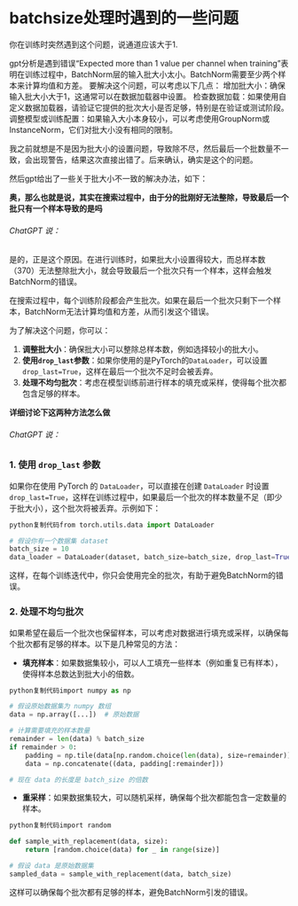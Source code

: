 # batchsize处理时遇到的一些问题

你在训练时突然遇到这个问题，说通道应该大于1.

gpt分析是遇到错误“Expected more than 1 value per channel when training”表明在训练过程中，BatchNorm层的输入批大小太小。BatchNorm需要至少两个样本来计算均值和方差。
要解决这个问题，可以考虑以下几点：
增加批大小：确保输入批大小大于1，这通常可以在数据加载器中设置。
检查数据加载：如果使用自定义数据加载器，请验证它提供的批次大小是否足够，特别是在验证或测试阶段。
调整模型或训练配置：如果输入大小本身较小，可以考虑使用GroupNorm或InstanceNorm，它们对批大小没有相同的限制。

我之前就想是不是因为批大小的设置问题，导致除不尽，然后最后一个批数量不一致，会出现警告，结果这次直接出错了。后来确认，确实是这个的问题。

然后gpt给出了一些关于批大小不一致的解决办法，如下：

**奥，那么也就是说，其实在搜索过程中，由于分的批刚好无法整除，导致最后一个批只有一个样本导致的是吗**

###### ChatGPT 说：

是的，正是这个原因。在进行训练时，如果批大小设置得较大，而总样本数（370）无法整除批大小，就会导致最后一个批次只有一个样本，这样会触发BatchNorm的错误。

在搜索过程中，每个训练阶段都会产生批次。如果在最后一个批次只剩下一个样本，BatchNorm无法计算均值和方差，从而引发这个错误。

为了解决这个问题，你可以：

1. **调整批大小**：确保批大小可以整除总样本数，例如选择较小的批大小。
2. **使用`drop_last`参数**：如果你使用的是PyTorch的`DataLoader`，可以设置`drop_last=True`，这样在最后一个批次不足时会被丢弃。
3. **处理不均匀批次**：考虑在模型训练前进行样本的填充或采样，使得每个批次都包含足够的样本。



**详细讨论下这两种方法怎么做**

###### ChatGPT 说：

### 1. 使用 `drop_last` 参数

如果你在使用 PyTorch 的 `DataLoader`，可以直接在创建 `DataLoader` 时设置 `drop_last=True`，这样在训练过程中，如果最后一个批次的样本数量不足（即少于批大小），这个批次将被丢弃。示例如下：

```python
python复制代码from torch.utils.data import DataLoader

# 假设你有一个数据集 dataset
batch_size = 10
data_loader = DataLoader(dataset, batch_size=batch_size, drop_last=True)
```

这样，在每个训练迭代中，你只会使用完全的批次，有助于避免BatchNorm的错误。

### 2. 处理不均匀批次

如果希望在最后一个批次也保留样本，可以考虑对数据进行填充或采样，以确保每个批次都有足够的样本。以下是几种常见的方法：

- **填充样本**：如果数据集较小，可以人工填充一些样本（例如重复已有样本），使得样本总数达到批大小的倍数。

```python
python复制代码import numpy as np

# 假设原始数据集为 numpy 数组
data = np.array([...])  # 原始数据

# 计算需要填充的样本数量
remainder = len(data) % batch_size
if remainder > 0:
    padding = np.tile(data[np.random.choice(len(data), size=remainder)], (batch_size // remainder + 1, 1))
    data = np.concatenate((data, padding[:remainder]))

# 现在 data 的长度是 batch_size 的倍数
```

- **重采样**：如果数据集较大，可以随机采样，确保每个批次都能包含一定数量的样本。

```python
python复制代码import random

def sample_with_replacement(data, size):
    return [random.choice(data) for _ in range(size)]

# 假设 data 是原始数据集
sampled_data = sample_with_replacement(data, batch_size)
```

这样可以确保每个批次都有足够的样本，避免BatchNorm引发的错误。
